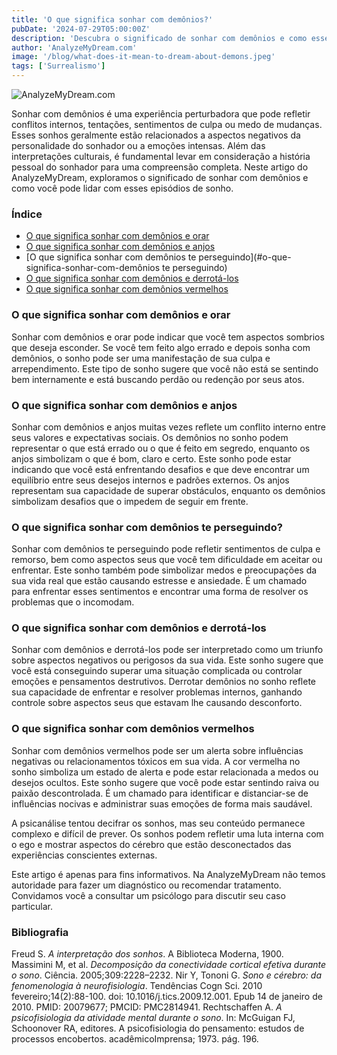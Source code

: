 ```yaml
---
title: 'O que significa sonhar com demônios?'
pubDate: '2024-07-29T05:00:00Z'
description: 'Descubra o significado de sonhar com demônios e como esses sonhos podem refletir conflitos internos, tentações e medos. Aprenda a interpretar esses sonhos e como lidar com eles.'
author: 'AnalyzeMyDream.com'
image: '/blog/what-does-it-mean-to-dream-about-demons.jpeg'
tags: ['Surrealismo']
---
```


![AnalyzeMyDream.com](/blog/what-does-it-mean-to-dream-about-demons.jpeg)

Sonhar com demônios é uma experiência perturbadora que pode refletir conflitos internos, tentações, sentimentos de culpa ou medo de mudanças. Esses sonhos geralmente estão relacionados a aspectos negativos da personalidade do sonhador ou a emoções intensas. Além das interpretações culturais, é fundamental levar em consideração a história pessoal do sonhador para uma compreensão completa. Neste artigo do AnalyzeMyDream, exploramos o significado de sonhar com demônios e como você pode lidar com esses episódios de sonho.

### Índice

- [O que significa sonhar com demônios e orar](#o-que-significa-sonhar-com-demônios-e-rezar)
- [O que significa sonhar com demônios e anjos](#o-que-significa-sonhar-com-demônios-e-anjos)
- [O que significa sonhar com demônios te perseguindo](#o-que-significa-sonhar-com-demônios te perseguindo)
- [O que significa sonhar com demônios e derrotá-los](#o-que-significa-sonhar-com-demônios-e-superá-los)
- [O que significa sonhar com demônios vermelhos](#o-que-significa-sonhar-com-demônios-vermelhos)

### O que significa sonhar com demônios e orar

Sonhar com demônios e orar pode indicar que você tem aspectos sombrios que deseja esconder. Se você tem feito algo errado e depois sonha com demônios, o sonho pode ser uma manifestação de sua culpa e arrependimento. Este tipo de sonho sugere que você não está se sentindo bem internamente e está buscando perdão ou redenção por seus atos.

### O que significa sonhar com demônios e anjos

Sonhar com demônios e anjos muitas vezes reflete um conflito interno entre seus valores e expectativas sociais. Os demônios no sonho podem representar o que está errado ou o que é feito em segredo, enquanto os anjos simbolizam o que é bom, claro e certo. Este sonho pode estar indicando que você está enfrentando desafios e que deve encontrar um equilíbrio entre seus desejos internos e padrões externos. Os anjos representam sua capacidade de superar obstáculos, enquanto os demônios simbolizam desafios que o impedem de seguir em frente.

### O que significa sonhar com demônios te perseguindo?

Sonhar com demônios te perseguindo pode refletir sentimentos de culpa e remorso, bem como aspectos seus que você tem dificuldade em aceitar ou enfrentar. Este sonho também pode simbolizar medos e preocupações da sua vida real que estão causando estresse e ansiedade. É um chamado para enfrentar esses sentimentos e encontrar uma forma de resolver os problemas que o incomodam.

### O que significa sonhar com demônios e derrotá-los

Sonhar com demônios e derrotá-los pode ser interpretado como um triunfo sobre aspectos negativos ou perigosos da sua vida. Este sonho sugere que você está conseguindo superar uma situação complicada ou controlar emoções e pensamentos destrutivos. Derrotar demônios no sonho reflete sua capacidade de enfrentar e resolver problemas internos, ganhando controle sobre aspectos seus que estavam lhe causando desconforto.

### O que significa sonhar com demônios vermelhos

Sonhar com demônios vermelhos pode ser um alerta sobre influências negativas ou relacionamentos tóxicos em sua vida. A cor vermelha no sonho simboliza um estado de alerta e pode estar relacionada a medos ou desejos ocultos. Este sonho sugere que você pode estar sentindo raiva ou paixão descontrolada. É um chamado para identificar e distanciar-se de influências nocivas e administrar suas emoções de forma mais saudável.

A psicanálise tentou decifrar os sonhos, mas seu conteúdo permanece complexo e difícil de prever. Os sonhos podem refletir uma luta interna com o ego e mostrar aspectos do cérebro que estão desconectados das experiências conscientes externas.

Este artigo é apenas para fins informativos. Na AnalyzeMyDream não temos autoridade para fazer um diagnóstico ou recomendar tratamento. Convidamos você a consultar um psicólogo para discutir seu caso particular.

### Bibliografia

Freud S. *A interpretação dos sonhos*. A Biblioteca Moderna, 1900.
Massimini M, et al. *Decomposição da conectividade cortical efetiva durante o sono*. Ciência. 2005;309:2228–2232.
Nir Y, Tononi G. *Sono e cérebro: da fenomenologia à neurofisiologia*. Tendências Cogn Sci. 2010 fevereiro;14(2):88-100. doi: 10.1016/j.tics.2009.12.001. Epub 14 de janeiro de 2010. PMID: 20079677; PMCID: PMC2814941.
Rechtschaffen A. *A psicofisiologia da atividade mental durante o sono*. In: McGuigan FJ, Schoonover RA, editores. A psicofisiologia do pensamento: estudos de processos encobertos. acadêmicoImprensa; 1973. pág. 196.